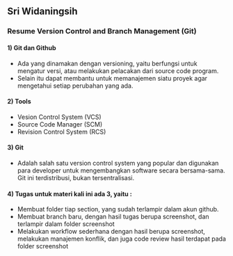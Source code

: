 ## Sri Widaningsih
### Resume Version Control and Branch Management (Git)

#### 1) Git dan Github
- Ada yang dinamakan dengan versioning, yaitu berfungsi untuk mengatur versi, atau melakukan pelacakan dari source code program.
- Selain itu dapat membantu untuk memanajemen siatu proyek agar mengetahui setiap perubahan yang ada.

#### 2) Tools
- Vesion Control System (VCS)
- Source Code Manager (SCM)
- Revision Control System (RCS)
#### 3) Git
- Adalah salah satu version control system yang popular dan digunakan para developer untuk mengembangkan software secara bersama-sama. Git ini terdistribusi, bukan tersentralisasi.
#### 4) Tugas untuk materi kali ini ada 3, yaitu :
- Membuat folder tiap section, yang sudah terlampir dalam akun github.
- Membuat branch baru, dengan hasil tugas berupa screenshot, dan terlampir dalam folder screenshot
- Melakukan workflow sederhana dengan hasil berupa screenshot, melakukan manajemen konflik, dan juga code review hasil terdapat pada folder screenshot
